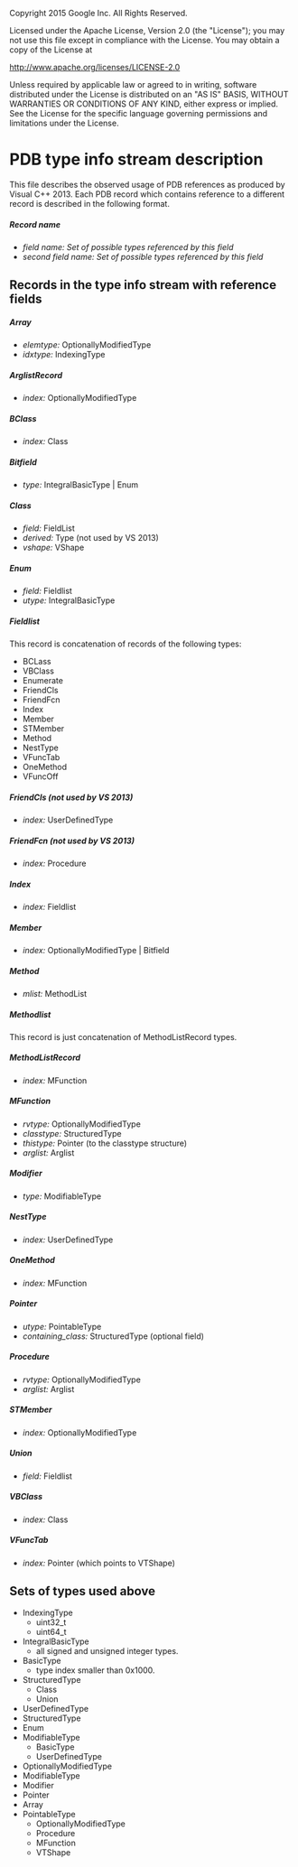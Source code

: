 Copyright 2015 Google Inc. All Rights Reserved.

Licensed under the Apache License, Version 2.0 (the "License");
you may not use this file except in compliance with the License.
You may obtain a copy of the License at

http://www.apache.org/licenses/LICENSE-2.0

Unless required by applicable law or agreed to in writing, software
distributed under the License is distributed on an "AS IS" BASIS,
WITHOUT WARRANTIES OR CONDITIONS OF ANY KIND, either express or implied.
See the License for the specific language governing permissions and
limitations under the License.

# PDB type info stream description

This file describes the observed usage of PDB references as produced by Visual
C++ 2013. Each PDB record which contains reference to a different record is
described in the following format.


##### *Record name*
- *field name:* *Set of possible types referenced by this field*
- *second field name:* *Set of possible types referenced by this field*

## Records in the type info stream with reference fields

##### Array
- *elemtype:* OptionallyModifiedType
- *idxtype:* IndexingType

##### ArglistRecord
- *index:* OptionallyModifiedType

##### BClass
- *index:* Class

##### Bitfield
 - *type:* IntegralBasicType |
           Enum

##### Class
 - *field:* FieldList
 - *derived:* Type  (not used by VS 2013)
 - *vshape:* VShape

##### Enum
 - *field:* Fieldlist
 - *utype:* IntegralBasicType

##### Fieldlist
 This record is concatenation of records of the following types:

 - BCLass
 - VBClass
 - Enumerate
 - FriendCls
 - FriendFcn
 - Index
 - Member
 - STMember
 - Method
 - NestType
 - VFuncTab
 - OneMethod
 - VFuncOff

##### FriendCls (not used by VS 2013)
 - *index:* UserDefinedType

##### FriendFcn (not used by VS 2013)
 - *index:* Procedure

##### Index
 - *index:* Fieldlist

##### Member
- *index:* OptionallyModifiedType |
           Bitfield

##### Method
- *mlist:* MethodList

##### Methodlist
 This record is just concatenation of MethodListRecord types.

##### MethodListRecord
- *index:* MFunction

##### MFunction
- *rvtype:* OptionallyModifiedType
- *classtype:* StructuredType
- *thistype:* Pointer (to the classtype structure)
- *arglist:* Arglist

##### Modifier
- *type:* ModifiableType

##### NestType
- *index:* UserDefinedType

##### OneMethod
- *index:* MFunction

##### Pointer
- *utype:* PointableType
- *containing_class:* StructuredType (optional field)

##### Procedure
- *rvtype:* OptionallyModifiedType
- *arglist:* Arglist

##### STMember
- *index:* OptionallyModifiedType

##### Union
- *field:* Fieldlist

##### VBClass
- *index:* Class

##### VFuncTab
- *index:* Pointer (which points to VTShape)


## Sets of types used above

- IndexingType
  - uint32_t
  - uint64_t
- IntegralBasicType
  - all signed and unsigned integer types.
- BasicType
  - type index smaller than 0x1000.
- StructuredType
  - Class
  - Union
- UserDefinedType
 - StructuredType
 - Enum
- ModifiableType
  - BasicType
  - UserDefinedType
- OptionallyModifiedType
 - ModifiableType
 - Modifier
 - Pointer
 - Array
- PointableType
  - OptionallyModifiedType
  - Procedure
  - MFunction
  - VTShape
